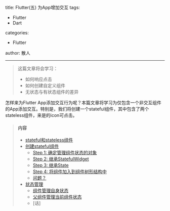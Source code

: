 title: Flutter(五) 为App增加交互
tags:
  - Flutter
  - Dart

categories:
  - Flutter

author: 散人

---

> 这篇文章将会学习：
> - 如何响应点击
> - 如何创建自定义组件
> - 无状态与有状态组件的差异

怎样来为Flutter App添加交互行为呢？本篇文章将学习为仅包含一个非交互组件的App添加交互。特别是，我们将创建一个stateful组件，其中包含了两个stateless组件，来是的icon可点击。

> #### 内容
> - [stateful和stateless组件](#1)
> - [创建stateful组件](#2)
>   - [Step 1: 确定管理组件状态的对象](#3)
>   - [Step 2: 继承StatefulWidget](#4)
>   - [Step 3: 继承State](#5)  
>   - [Step 4: 将组件加入到组件树形结构中](#6)
>   - [问题？](#7)
> - [状态管理](#8)
>   - [组件管理自身状态](#9)
>   - [父组件管理当前组件状态](#10)
>   - [话]
<!--stackedit_data:
eyJoaXN0b3J5IjpbMTI1NTcxODAyLC0yMzg5NTA1MTMsMTcwNT
QyNDQwOV19
-->